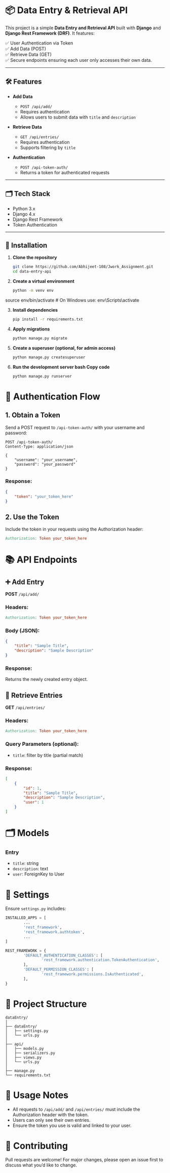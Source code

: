 # 📦 Data Entry & Retrieval API

This project is a simple **Data Entry and Retrieval API** built with **Django** and **Django Rest Framework (DRF)**. It features:

✅ User Authentication via Token  
✅ Add Data (POST)  
✅ Retrieve Data (GET)  
✅ Secure endpoints ensuring each user only accesses their own data.

---

## 🛠️ Features

- **Add Data**  
  - `POST /api/add/`  
  - Requires authentication  
  - Allows users to submit data with `title` and `description`

- **Retrieve Data**  
  - `GET /api/entries/`  
  - Requires authentication  
  - Supports filtering by `title`

- **Authentication**  
  - `POST /api-token-auth/`  
  - Returns a token for authenticated requests

---

## 🗂️ Tech Stack

- Python 3.x
- Django 4.x
- Django Rest Framework
- Token Authentication

---

## 📌 Installation

1. **Clone the repository**
   ```bash
   git clone https://github.com/Abhijeet-108/Jwork_Assignment.git
   cd data-entry-api

2. **Create a virtual environment**
    ```bash
   python -m venv env
source env/bin/activate  # On Windows use: env\Scripts\activate


3. **Install dependencies**
    ```bash
   pip install -r requirements.txt

4. **Apply migrations**
    ```bash
   python manage.py migrate

5. **Create a superuser (optional, for admin access)**
    ```bash
   python manage.py createsuperuser

6. **Run the development server bash Copy code**
    ```bash
    python manage.py runserver

# 🔑 Authentication Flow  

## 1. Obtain a Token  
Send a POST request to `/api-token-auth/` with your username and password:  

```http  
POST /api-token-auth/  
Content-Type: application/json  

{  
    "username": "your_username",  
    "password": "your_password"  
}  
```  

### Response:  

```json  
{  
    "token": "your_token_here"  
}  
```  

## 2. Use the Token  
Include the token in your requests using the Authorization header:  

```makefile  
Authorization: Token your_token_here  
```  

# 📚 API Endpoints  

## ➕ Add Entry  
**POST** `/api/add/`  

### Headers:  
```makefile  
Authorization: Token your_token_here  
```  

### Body (JSON):  
```json  
{  
    "title": "Sample Title",  
    "description": "Sample Description"  
}  
```  

### Response:  
Returns the newly created entry object.  

## 📄 Retrieve Entries  
**GET** `/api/entries/`  

### Headers:  
```makefile  
Authorization: Token your_token_here  
```  

### Query Parameters (optional):  
- `title`: filter by title (partial match)  

### Response:  
```json  
[  
    {  
        "id": 1,  
        "title": "Sample Title",  
        "description": "Sample Description",  
        "user": 1  
    }  
]  
```  

# 🗂️ Models  

### Entry  
- `title`: string  
- `description`: text  
- `user`: ForeignKey to User  

# 🔧 Settings  

Ensure `settings.py` includes:  

```python  
INSTALLED_APPS = [  
        ...  
        'rest_framework',  
        'rest_framework.authtoken',  
        ...  
]  

REST_FRAMEWORK = {  
        'DEFAULT_AUTHENTICATION_CLASSES': [  
                'rest_framework.authentication.TokenAuthentication',  
        ],  
        'DEFAULT_PERMISSION_CLASSES': [  
                'rest_framework.permissions.IsAuthenticated',  
        ],  
}  
```  

# 📂 Project Structure  

```plaintext  
dataEntry/  
│  
├── dataEntry/  
│   ├── settings.py  
│   └── urls.py  
│  
├── api/  
│   ├── models.py  
│   ├── serializers.py  
│   ├── views.py  
│   └── urls.py  
│  
├── manage.py  
└── requirements.txt  
```  

# 🧩 Usage Notes  

- All requests to `/api/add/` and `/api/entries/` must include the Authorization header with the token.  
- Users can only see their own entries.  
- Ensure the token you use is valid and linked to your user.  

# 🤝 Contributing  

Pull requests are welcome! For major changes, please open an issue first to discuss what you’d like to change.  


